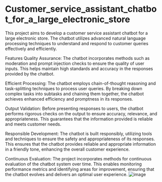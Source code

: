 # Customer_service_assistant_chatbot_for_a_large_electronic_store
This project aims to develop a customer service assistant chatbot for a large electronic store. The chatbot utilizes advanced natural language processing techniques to understand and respond to customer queries effectively and efficiently.

Features
Quality Assurance: The chatbot incorporates methods such as moderation and prompt injection checks to ensure the quality of user inputs. This helps maintain high standards and accuracy in the responses provided by the chatbot.

Efficient Processing: The chatbot employs chain-of-thought reasoning and task-splitting techniques to process user queries. By breaking down complex tasks into subtasks and chaining them together, the chatbot achieves enhanced efficiency and promptness in its responses.

Output Validation: Before presenting responses to users, the chatbot performs rigorous checks on the output to ensure accuracy, relevance, and appropriateness. This guarantees that the information provided is reliable and meets customer needs.

Responsible Development: The chatbot is built responsibly, utilizing tools and techniques to ensure the safety and appropriateness of its responses. This ensures that the chatbot provides reliable and appropriate information in a friendly tone, enhancing the overall customer experience.

Continuous Evaluation: The project incorporates methods for continuous evaluation of the chatbot system over time. This enables monitoring performance metrics and identifying areas for improvement, ensuring that the chatbot evolves and delivers an optimal user experience.
![image](https://github.com/rajanbriana24/Customer_service_assistant_chatbot_for_a_large_electronic_store/assets/61128499/d537b598-e7e4-45e9-9cd2-2fbd1c5d21d1)
